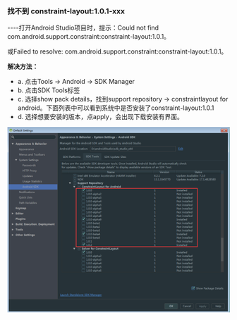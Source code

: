 ### 找不到 constraint-layout:1.0.1-xxx

----打开Android Studio项目时，提示：Could not find com.android.support.constraint:constraint-layout:1.0.1。

或Failed to resolve: com.android.support.constraint:constraint-layout:1.0.1。

**解决方法：**
- a. 点击Tools -> Android -> SDK Manager 
- b. 点击SDK Tools标签 
- c. 选择show pack details，找到support repository -> constraintlayout for android。下面列表中可以看到系统中是否安装了constraint-layout:1.0.1
- d. 选择想要安装的版本，点apply，会出现下载安装有界面。

![image](https://github.com/zhaoqingyue/ZQYAndroidNotes/blob/master/%E9%81%87%E5%88%B0%E7%9A%84%E9%97%AE%E9%A2%98/img/constrainLayout.png)